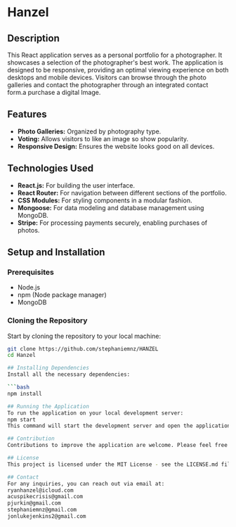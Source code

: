 # Hanzel

## Description
This React application serves as a personal portfolio for a photographer. It showcases a selection of the photographer's best work. The application is designed to be responsive, providing an optimal viewing experience on both desktops and mobile devices. Visitors can browse through the photo galleries and contact the photographer through an integrated contact form.a purchase a digital Image.

## Features
- **Photo Galleries:** Organized by photography type.
- **Voting:** Allows visitors to like an image so show popularity.
- **Responsive Design:** Ensures the website looks good on all devices.


## Technologies Used
- **React.js:** For building the user interface.
- **React Router:** For navigation between different sections of the portfolio.
- **CSS Modules:** For styling components in a modular fashion.
- **Mongoose:** For data modeling and database management using MongoDB.
- **Stripe:** For processing payments securely, enabling purchases of photos.

## Setup and Installation

### Prerequisites
- Node.js
- npm (Node package manager)
- MongoDB

### Cloning the Repository
Start by cloning the repository to your local machine:

```bash
git clone https://github.com/stephaniemnz/HANZEL
cd Hanzel

## Installing Dependencies
Install all the necessary dependencies:

```bash
npm install

## Running the Application
To run the application on your local development server:
npm start
This command will start the development server and open the application in your default web browser. The server runs on http://localhost:3000 by default.

## Contribution
Contributions to improve the application are welcome. Please feel free to fork the repository and submit pull requests.

## License
This project is licensed under the MIT License - see the LICENSE.md file for details.

## Contact
For any inquiries, you can reach out via email at: 
ryanhanzel@icloud.com
acuspikecrisis@gmail.com
pjurkin@gmail.com
stephaniemnz@gmail.com
jonlukejenkins2@gmail.com
